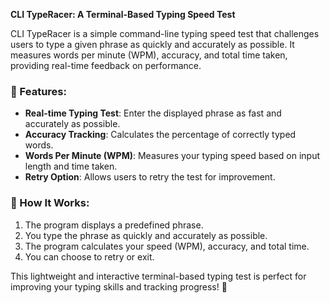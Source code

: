 **CLI TypeRacer: A Terminal-Based Typing Speed Test**  

CLI TypeRacer is a simple command-line typing speed test that challenges users to type a given phrase as quickly and accurately as possible. It measures words per minute (WPM), accuracy, and total time taken, providing real-time feedback on performance.  

### 🔹 Features:  
- **Real-time Typing Test**: Enter the displayed phrase as fast and accurately as possible.  
- **Accuracy Tracking**: Calculates the percentage of correctly typed words.  
- **Words Per Minute (WPM)**: Measures your typing speed based on input length and time taken.  
- **Retry Option**: Allows users to retry the test for improvement.  

### 🔹 How It Works:  
1. The program displays a predefined phrase.  
2. You type the phrase as quickly and accurately as possible.  
3. The program calculates your speed (WPM), accuracy, and total time.  
4. You can choose to retry or exit.  

This lightweight and interactive terminal-based typing test is perfect for improving your typing skills and tracking progress! 🚀
